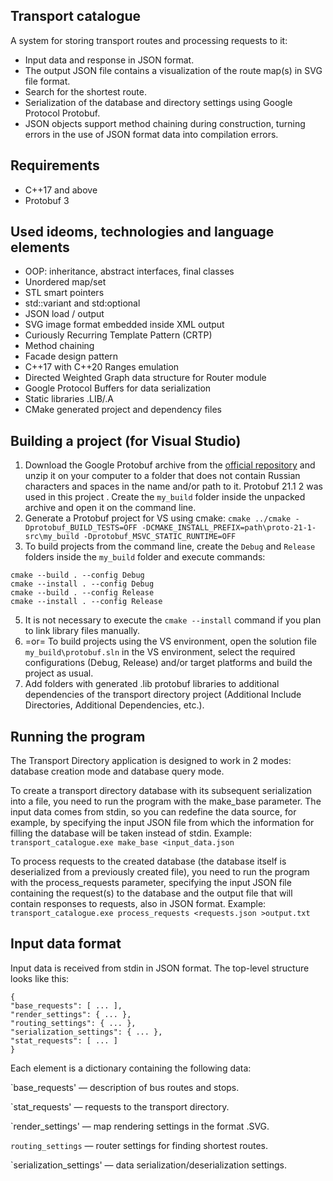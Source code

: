 Transport catalogue
-----------------

A system for storing transport routes and processing requests to it:

- Input data and response in JSON format.
- The output JSON file contains a visualization of the route map(s) in SVG file format.
- Search for the shortest route.
- Serialization of the database and directory settings using Google Protocol Protobuf.
- JSON objects support method chaining during construction, turning errors in the use of JSON format data into compilation errors.

Requirements
-----------

* C++17 and above
* Protobuf 3

Used ideoms, technologies and language elements
--------------------------------------------

- OOP: inheritance, abstract interfaces, final classes
- Unordered map/set
- STL smart pointers
- std::variant and std:optional
- JSON load / output
- SVG image format embedded inside XML output
- Curiously Recurring Template Pattern (CRTP)
- Method chaining
- Facade design pattern
- C++17 with C++20 Ranges emulation
- Directed Weighted Graph data structure for Router module
- Google Protocol Buffers for data serialization
- Static libraries .LIB/.A
- CMake generated project and dependency files

Building a project (for Visual Studio)
-------------------------------------

1. Download the Google Protobuf archive from the [official repository](https://github.com/protocolbuffers/protobuf/releases ) and unzip it on your computer to a folder that does not contain Russian characters and spaces in the name and/or path to it. Protobuf 21.1 2 was used in this project
. Create the `my_build` folder inside the unpacked archive and open it on the command line.
3. Generate a Protobuf project for VS using cmake:
`cmake ../cmake -Dprotobuf_BUILD_TESTS=OFF -DCMAKE_INSTALL_PREFIX=path\proto-21-1-src\my_build -Dprotobuf_MSVC_STATIC_RUNTIME=OFF`
4. To build projects from the command line, create the `Debug` and `Release` folders inside the `my_build` folder and execute commands:
```
cmake --build . --config Debug
cmake --install . --config Debug
cmake --build . --config Release
cmake --install . --config Release
```
5. It is not necessary to execute the `cmake --install` command if you plan to link library files manually.
6. =or= To build projects using the VS environment, open the solution file `my_build\protobuf.sln` in the VS environment, select the required configurations (Debug, Release) and/or target platforms and build the project as usual.
7. Add folders with generated .lib protobuf libraries to additional dependencies of the transport directory project (Additional Include Directories, Additional Dependencies, etc.).

Running the program
------------------

The Transport Directory application is designed to work in 2 modes: database creation mode and database query mode.

To create a transport directory database with its subsequent serialization into a file, you need to run the program with the make_base parameter. The input data comes from stdin, so you can redefine the data source, for example, by specifying the input JSON file from which the information for filling the database will be taken instead of stdin.
Example:
`transport_catalogue.exe make_base <input_data.json`

To process requests to the created database (the database itself is deserialized from a previously created file), you need to run the program with the process_requests parameter, specifying the input JSON file containing the request(s) to the database and the output file that will contain responses to requests, also in JSON format.
Example:
`transport_catalogue.exe process_requests <requests.json >output.txt`


Input data format 
----------------

Input data is received from stdin in JSON format. The top-level structure looks like this:
```
{
"base_requests": [ ... ],
"render_settings": { ... },
"routing_settings": { ... },
"serialization_settings": { ... },
"stat_requests": [ ... ]
}
```
Each element is a dictionary containing the following data:

`base_requests' — description of bus routes and stops.

`stat_requests' — requests to the transport directory.

`render_settings' — map rendering settings in the format .SVG.

`routing_settings` — router settings for finding shortest routes.

`serialization_settings' — data serialization/deserialization settings.
